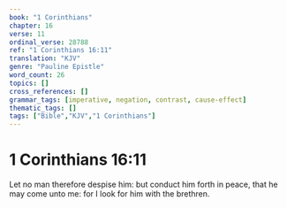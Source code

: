 ```yaml
---
book: "1 Corinthians"
chapter: 16
verse: 11
ordinal_verse: 28788
ref: "1 Corinthians 16:11"
translation: "KJV"
genre: "Pauline Epistle"
word_count: 26
topics: []
cross_references: []
grammar_tags: [imperative, negation, contrast, cause-effect]
thematic_tags: []
tags: ["Bible","KJV","1 Corinthians"]
---
```


# 1 Corinthians 16:11

Let no man therefore despise him: but conduct him forth in peace, that he may come unto me: for I look for him with the brethren.
